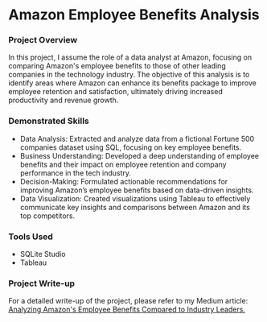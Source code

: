 # Amazon Employee Benefits Analysis
### Project Overview
In this project, I assume the role of a data analyst at Amazon, focusing on comparing Amazon's employee benefits to those of other leading companies in the technology industry. The objective of this analysis is to identify areas where Amazon can enhance its benefits package to improve employee retention and satisfaction, ultimately driving increased productivity and revenue growth.

### Demonstrated Skills
- Data Analysis: Extracted and analyze data from a fictional Fortune 500 companies dataset using SQL, focusing on key employee benefits.
- Business Understanding: Developed a deep understanding of employee benefits and their impact on employee retention and company performance in the tech industry.
- Decision-Making: Formulated actionable recommendations for improving Amazon’s employee benefits based on data-driven insights.
- Data Visualization: Created visualizations using Tableau to effectively communicate key insights and comparisons between Amazon and its top competitors.
### Tools Used
- SQLite Studio
- Tableau
### Project Write-up
For a detailed write-up of the project, please refer to my Medium article: [Analyzing Amazon's Employee Benefits Compared to Industry Leaders.](https://medium.com/@joyniaishadavis.sg/data-analysis-report-enhancing-employee-benefits-at-amazon-3562f578a30d)

